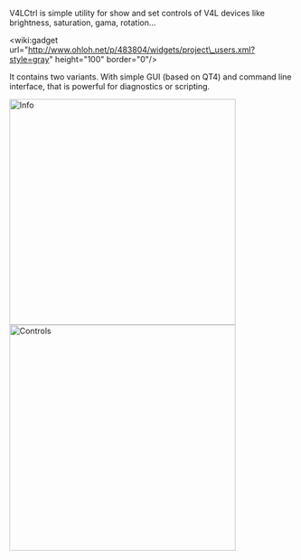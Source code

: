 V4LCtrl is simple utility for show and set controls of V4L devices like brightness, saturation, gama, rotation...

&lt;wiki:gadget url="http://www.ohloh.net/p/483804/widgets/project\_users.xml?style=gray" height="100" border="0"/&gt;

It contains two variants. With simple GUI (based on QT4) and command line interface, that is powerful for diagnostics or scripting.

<a href='http://v4lctrl.googlecode.com/svn/wiki/screenshots/0.3.0/info.png'><img src='http://v4lctrl.googlecode.com/svn/wiki/screenshots/0.3.0/info.png' alt='Info' width='400' /></a>
<a href='http://v4lctrl.googlecode.com/svn/wiki/screenshots/0.3.0/controls.png'><img src='http://v4lctrl.googlecode.com/svn/wiki/screenshots/0.3.0/controls.png' alt='Controls' width='400' /></a>